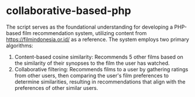 # collaborative-based-php

The script serves as the foundational understanding for developing a PHP-based film recommendation system, utilizing content from https://filmindonesia.or.id/ as a reference. The system employs two primary algorithms:

1. Content-based cosine similarity: Recommends 5 other films based on the similarity of their synopses to the film the user has watched.
2. Collaborative filtering: Recommends films to a user by gathering ratings from other users, then comparing the user's film preferences to determine similarities, resulting in recommendations that align with the preferences of other similar users.
